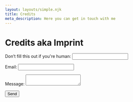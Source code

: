 ```yaml
---
layout: layouts/simple.njk
title: Credits
meta_description: Here you can get in touch with me
---
```

# Credits aka Imprint

<form name="contact" method="POST" netlify-honeypot="bot-field" data-netlify="true" action="/thanks">
  <p class="hidden">
    <label>Don’t fill this out if you're human: <input name="bot-field" /></label>
  </p>
  <p>
    <label>Email: <input type="text" name="email" required/></label>
  </p>
  <p>
    <label>Message: <textarea name="message" required></textarea></label>
  </p>
  <p>
    <button type="submit">Send</button>
  </p>
</form>
